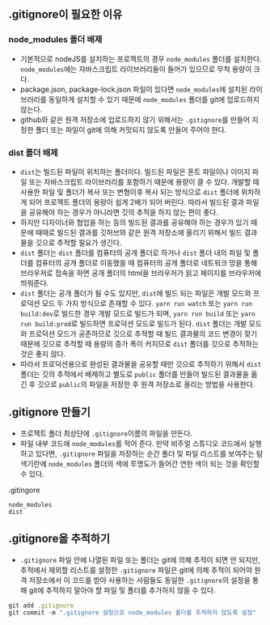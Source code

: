 ## .gitignore이 필요한 이유

### node_modules 폴더 배제

- 기본적으로 nodeJS를 설치하는 프로젝트의 경우 `node_modules` 폴더를 설치한다. `node_modules`에는 자바스크립트 라이브러리들이 들어가 있으므로 무척 용량이 크다.
- package.json, package-lock.json 파일이 있다면 `node_modules`에 설치된 라이브러리를 동일하게 설치할 수 있기 때문에 `node_modules` 폴더를 git에 업로드하지 않는다.
- github와 같은 원격 저장소에 업로드하지 않기 위해서는 `.gitignore`를 만들어 지정한 폴더 또는 파일이 git에 의해 커밋되지 않도록 만들어 주어야 한다.

### dist 폴더 배제

- `dist`는 빌드된 파일이 위치하는 폴더이다. 빌드된 파일은 폰트 파일이나 이미지 파일 또는 자바스크립트 라이브러리를 포함하기 때문에 용량이 클 수 있다. 개발할 때 사용한 파일 및 폴더가 복사 또는 변형이후 복사 되는 방식으로 `dist` 폴더에 위차하게 되어 프로젝트 폴더의 용량이 쉽게 2배가 되어 버린다. 따라서 빌드된 결과 파일을 공유해야 하는 경우가 아니라면 깃의 추적을 하지 않는 편이 좋다.
- 하지만 디자이너와 협업을 하는 등의 빌드된 결과를 공유해야 하는 경우가 있기 때문에 때때로 빌드된 결과를 깃허브와 같은 원격 저장소에 올리기 위해서 빌드 결과물을 깃으로 추적할 필요가 생긴다.
- `dist` 폴더는 `dist` 폴더를 컴퓨터의 공개 폴더로 하거나 `dist` 폴더 내의 파일 및 폴더를 컴퓨터의 공개 폴더로 이동했을 때 컴퓨터의 공개 폴더로 네트워크 망을 통해 브라우저로 접속을 하면 공개 폴더의 html을 브라우저가 읽고 페이지를 브라우저에 띄워준다.
- `dist` 폴더는 공개 폴더가 될 수도 있지만, `dist`에 빌드 되는 파일은 개발 모드와 프로덕션 모드 두 가지 방식으로 존재할 수 있다. `yarn run watch` 또는 `yarn run build:dev`로 빌드한 경우 개발 모드로 빌드가 되며, `yarn run build` 또는 `yarn run build:prod`로 빌드하면 프로덕션 모드로 빌드가 된다. `dist` 폴더는 개발 모드와 프로덕션 모드가 공존하므로 깃으로 추적할 때 빌드 결과물의 코드 변경이 잦기 때문에 깃으로 추적할 때 용량의 증가 폭이 커지므로 `dist` 폴더를 깃으로 추적하는 것은 좋지 않다.
- 따라서 프로덕션용으로 완성된 결과물을 공유할 때만 깃으로 추적하기 위해서 `dist` 폴더는 깃의 추적에서 배제하고 별도로 `public` 폴더를 만들어 빌드된 결과물을 옮긴 후 깃으로 `public`의 파일을 저장한 후 원격 저장소로 올리는 방법을 사용한다.

## .gitignore 만들기

- 프로젝트 폴더 최상단에 `.gitignore`이름의 파일을 만든다.
- 파일 내부 코드에 `node_modules`를 적어 준다. 만약 비주얼 스튜디오 코드에서 실행하고 있다면, `.gitignore` 파일을 저장하는 순간 폴더 및 파일 리스트를 보여주는 탐색기란에 `node_modules` 폴더의 색에 투명도가 들어간 연한 색이 되는 것을 확인할 수 있다.

.gitingore

```
node_modules
dist
```

## .gitignore을 추적하기

- `.gitignore` 파일 안에 나열된 파일 또는 폴더는 git에 의해 추적이 되면 안 되지만, 추적에서 제외할 리스트를 설정한 `.gitignore` 파일은 git에 의해 추적이 되어야 원격 저장소에서 이 코드를 받아 사용하는 사람들도 동일한 `.gitignore`의 설정을 통해 git에 추적하지 말아야 할 파일 및 폴더를 추가하지 않을 수 있다.

```js
git add .gitignore
git commit -m ".gitignore 설정으로 node_modules 폴더를 추적하지 않도록 설정"
```
